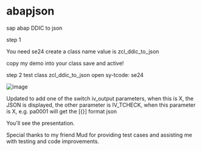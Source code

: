 # abapjson
sap abap DDIC to json


step 1

You need  se24 create a class name value is zcl_ddic_to_json

copy my demo into your class save and active!

step 2
test class zcl_ddic_to_json
open sy-tcode: se24 

![image](https://github.com/XW-bmw/abapjson/assets/29417134/9eb2d12d-a0c5-4d03-b8f9-bb0f127b73f2)


Updated to add one of the switch iv_output parameters, when this is X, the JSON is displayed, the other parameter is IV_TCHECK, when this parameter is X, e.g. pa0001 will get the [{}] format json




You'll see the presentation.


Special thanks to my friend Mud for providing test cases and assisting me with testing and code improvements.


